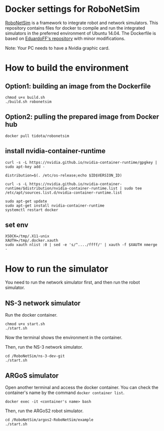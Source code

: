 # Docker settings for RoboNetSim

[RoboNetSim](http://www.giannidicaro.com/robonetsim.html) is a framework to integrate robot and network simulators.
This repository contains files for docker to compile and run the integrated simulators in the preferred environment of Ubuntu 14.04.
The Dockerfile is based on [EduardoFF's repository](https://github.com/EduardoFF/RoboNetSim) with minor modifications.

Note: Your PC needs to have a Nvidia graphic card.

# How to build the environment

## Option1: building an image from the Dockerfile
```
chmod u+x build.sh
./build.sh robonetsim
```

## Option2: pulling the prepared image from Docker hub
```
docker pull tidota/robonetsim
```
## install nvidia-container-runtime
```
curl -s -L https://nvidia.github.io/nvidia-container-runtime/gpgkey | sudo apt-key add -
```
```
distribution=$(. /etc/os-release;echo $ID$VERSION_ID)
```
```
curl -s -L https://nvidia.github.io/nvidia-container-runtime/$distribution/nvidia-container-runtime.list | sudo tee /etc/apt/sources.list.d/nvidia-container-runtime.list
```
```
sudo apt-get update 
sudo apt-get install nvidia-container-runtime 
systemctl restart docker
```



## set env
```
XSOCK=/tmp/.X11-unix
XAUTH=/tmp/.docker.xauth
sudo xauth nlist :0 | sed -e 's/^..../ffff/' | xauth -f $XAUTH nmerge -
```


# How to run the simulator

You need to run the network simulator first, and then run the robot simulator.

## NS-3 network simulator
Run the docker container.
```
chmod u+x start.sh
./start.sh
```
Now the terminal shows the environment in the container.

Then, run the NS-3 network simulator.
```
cd /RoboNetSim/ns-3-dev-git
./start.sh
```

## ARGoS simulator
Open another terminal and access the docker container.
You can check the container's name by the command `docker container list`.
```
docker exec -it <container's name> bash
```

Then, run the ARGoS2 robot simulator.
```
cd /RoboNetSim/argos2-RoboNetSim/example
./start.sh
```

